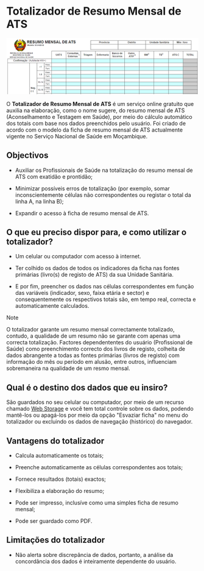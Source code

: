 # Totalizador de Resumo Mensal de ATS

![Trecho do Totalizador do Resumo Mensal de ATS](imagens/totalizador-de-resumo-mensal-de-ats.png)

O **Totalizador de Resumo Mensal de ATS** é um serviço online gratuito que auxilia na elaboração, como o nome sugere, do resumo mensal de ATS (Aconselhamento e Testagem em Saúde), por meio do cálculo automático dos totais com base nos dados preenchidos pelo usuário. Foi criado de acordo com o modelo da ficha de resumo mensal de ATS actualmente vigente no Serviço Nacional de Saúde em Moçambique.


## Objectivos

* Auxiliar os Profissionais de Saúde na totalização do resumo mensal de ATS com exatidão e prontidão;

* Minimizar possíveis erros de totalização (por exemplo, somar inconscientemente células não correspondentes ou registar o total da linha A, na linha B);

* Expandir o acesso à ficha de resumo mensal de ATS.


## O que eu preciso dispor para, e como utilizar o totalizador?

* Um celular ou computador com acesso à internet.

* Ter colhido os dados de todos os indicadores da ficha nas fontes primárias (livro(s) de registo de ATS) da sua Unidade Sanitária.

* E por fim, preencher os dados nas células correspondentes em função das variáveis (indicador, sexo, faixa etária e sector) e consequentemente os respectivos totais são, em tempo real, correcta e automaticamente calculados.


>[!NOTE]
>
> O totalizador garante um resumo mensal correctamente totalizado, contudo, a qualidade de um resumo não se garante com apenas uma correcta totalização. Factores dependententes do usuário (Profissional de Saúde) como preenchimento correcto dos livros de registo, colheita de dados abrangente a todas as fontes primárias (livros de registo) com informação do mês ou período em alusão, entre outros, influenciam sobremaneira na qualidade de um resmo mensal.


## Qual é o destino dos dados que eu insiro?

São guardados no seu celular ou computador, por meio de um recurso chamado [Web Storage](https://developer.mozilla.org/pt-BR/docs/Web/API/Web_Storage_API) e você tem total controle sobre os dados, podendo mantê-los ou apagá-los por meio da opção "Esvaziar ficha" no menu do totalizador ou excluindo os dados de navegação (histórico) do navegador.


## Vantagens do totalizador

* Calcula automaticamente os totais;

* Preenche automaticamente as células correspondentes aos totais;

* Fornece resultados (totais) exactos;

* Flexibiliza a elaboração do resumo;

* Pode ser impresso, inclusíve como uma simples ficha de resumo mensal;

* Pode ser guardado como PDF.


## Limitações do totalizador

* Não alerta sobre discrepância de dados, portanto, a análise da concordância dos dados é inteiramente dependente do usuário.